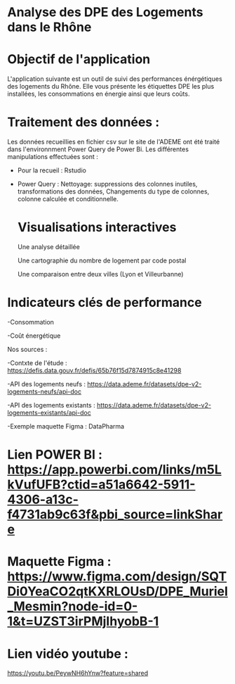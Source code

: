 # Analyse des DPE des Logements dans le Rhône

# Objectif de l'application

L'application suivante est un outil de suivi des performances énérgétiques des logements du Rhône. Elle vous présente les étiquettes DPE les plus installées, les consommations en énergie ainsi que leurs coûts.

# Traitement des données :

Les données recueillies en fichier csv sur le site de l'ADEME ont été traité dans l'environnment Power Query de Power Bi. Les différentes manipulations effectuées sont :

- Pour la recueil : Rstudio

- Power Query :
    Nettoyage: suppressions des colonnes inutiles, transformations des données, Changements du type de colonnes, colonne calculée et conditionnelle.

  # Visualisations interactives

  Une analyse détaillée

  Une cartographie du nombre de logement par code postal

  Une comparaison entre deux villes (Lyon et Villeurbanne)

# Indicateurs clés de performance

-Consommation

-Coût énergétique

Nos sources :

  -Contxte de l'étude : https://defis.data.gouv.fr/defis/65b76f15d7874915c8e41298
  
  -API des logements neufs : https://data.ademe.fr/datasets/dpe-v2-logements-neufs/api-doc
  
  -API des logements existants : https://data.ademe.fr/datasets/dpe-v2-logements-existants/api-doc
  
  -Exemple maquette Figma : DataPharma

# Lien POWER BI : https://app.powerbi.com/links/m5LkVufUFB?ctid=a51a6642-5911-4306-a13c-f4731ab9c63f&pbi_source=linkShare


# Maquette Figma : https://www.figma.com/design/SQTDi0YeaCO2qtKXRLOUsD/DPE_Muriel_Mesmin?node-id=0-1&t=UZST3irPMjIhyobB-1

# Lien vidéo youtube :

https://youtu.be/PeywNH6hYnw?feature=shared
  
